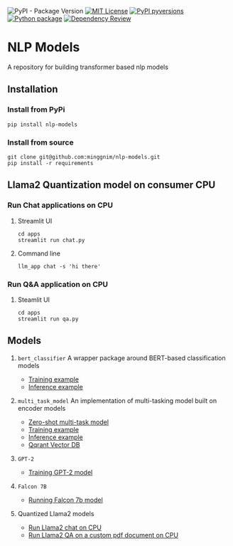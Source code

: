 ![PyPI - Package Version](https://img.shields.io/pypi/v/nlp-models?logo=pypi&style=flat&color=blue)
<a href="https://github.com/minggnim/nlp-models/blob/master/LICENSE"><img src="https://img.shields.io/badge/License-MIT-blue" alt="MIT License"></a>
[![PyPI pyversions](https://img.shields.io/pypi/pyversions/nlp-models.svg)](https://pypi.python.org/pypi/nlp-models/)
[![Python package](https://github.com/minggnim/nlp-classification-model/actions/workflows/python-package.yml/badge.svg)](https://github.com/minggnim/nlp-classification-model/actions/workflows/python-package.yml)
[![Dependency Review](https://github.com/minggnim/nlp-classification-model/actions/workflows/dependency-review.yml/badge.svg)](https://github.com/minggnim/nlp-classification-model/actions/workflows/dependency-review.yml)

# NLP Models

A repository for building transformer based nlp models

## Installation

### Install from PyPi

```
pip install nlp-models
```

### Install from source

```
git clone git@github.com:minggnim/nlp-models.git
pip install -r requirements
```

## Llama2 Quantization model on consumer CPU

### Run Chat applications on CPU
1. Streamlit UI

    ```
    cd apps
    streamlit run chat.py
    ```

2. Command line

    ```
    llm_app chat -s 'hi there'
    ```

### Run Q&A application on CPU
1. Steamlit UI

    ```
    cd apps
    streamlit run qa.py
    ```

## Models

1. `bert_classifier`
   A wrapper package around BERT-based classification models

   - [Training example](https://github.com/minggnim/nlp-models/blob/master/notebooks/01_bert-classification-finetuning/01_a_classification_model_training_example.ipynb)
   - [Inference example](https://github.com/minggnim/nlp-models/blob/master/notebooks/01_bert-classification-finetuning/01_b_classification_inference_example.ipynb)
2. `multi_task_model`
   An implementation of multi-tasking model built on encoder models

   - [Zero-shot multi-task model](https://github.com/minggnim/nlp-models/blob/master/notebooks/02_multi-task-model/02_a_multitask_model_zeroshot_learning.ipynb)
   - [Training example](https://github.com/minggnim/nlp-models/blob/master/notebooks/02_multi-task-model/02_b_multitask_model_training_example.ipynb)
   - [Inference example](https://github.com/minggnim/nlp-models/blob/master/notebooks/02_multi-task-model/02_c_multitask_model_inference_example.ipynb)
   - [Qqrant Vector DB](https://github.com/minggnim/nlp-models/blob/master/notebooks/02_multi-task-model/02_d_qdrant_vector_db.ipynb)
3. `GPT-2`

    - [Training GPT-2 model](https://github.com/minggnim/nlp-models/blob/master/notebooks/03_gpt-2-training/gpt-2-training/03_gpt2_training.ipynb)

4. `Falcon 7B`

    - [Running Falcon 7b model](https://github.com/minggnim/nlp-models/blob/master/notebooks/04_llms/05_falcon_7b.ipynb)

5. Quantized Llama2 models

    - [Run Llama2 chat on CPU](https://github.com/minggnim/nlp-models/blob/master/notebooks/04_llms/06_llama2_langchain_gglm_inference.ipynb)
    - [Run Llama2 QA on a custom pdf document on CPU](https://github.com/minggnim/nlp-models/blob/master/notebooks/04_llms/07_llama2_doc_qa.ipynb)
